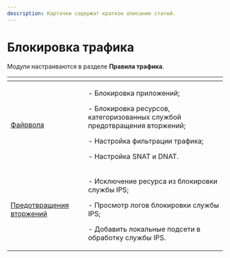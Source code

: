 ```yaml
---
description: Карточки содержат краткое описание статей.
---
```


# Блокировка трафика

Модули настраиваются в разделе **Правила трафика**.

<table data-card-size="large" data-view="cards"><thead><tr><th></th><th></th></tr></thead><tbody><tr><td><a href="firewall.md">Файрвола</a></td><td><p>- Блокировка приложений;</p><p>- Блокировка ресурсов, категоризованных службой предотвращения вторжений;</p><p>- Настройка фильтрации трафика;</p><p>- Настройка SNAT и DNAT.</p></td></tr><tr><td><a href="ips.md">Предотвращения вторжений</a></td><td><p>- Исключение ресурса из блокировки службы IPS;</p><p>- Просмотр логов блокировки службы IPS;</p><p>- Добавить локальные подсети в обработку службы IPS.</p></td></tr></tbody></table>
